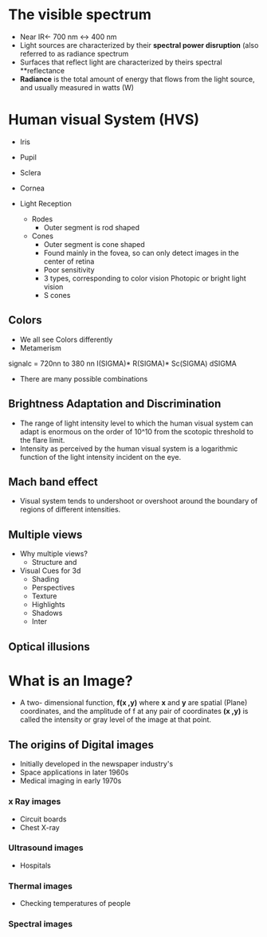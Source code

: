 # The visible spectrum
- Near IR<- 700 nm <-> 400 nm
- Light sources are characterized by their **spectral power disruption** (also referred to as radiance spectrum
- Surfaces that reflect light are characterized by theirs spectral **reflectance 
- **Radiance** is the total amount of energy that flows from the light source, and usually measured in watts (W)


# Human visual System (HVS)
- Iris
- Pupil 
- Sclera
- Cornea

- Light Reception
	- Rodes
		- Outer segment is rod shaped 
	- Cones 
		- Outer segment is cone shaped
		- Found mainly in the fovea, so can only detect images in the center of retina 
		- Poor sensitivity 
		- 3 types, corresponding to color vision Photopic or bright light vision
		- S cones 

## Colors 
- We all see Colors differently 
- Metamerism 

signalc = 720nn to 380 nn I(SIGMA)* R(SIGMA)* Sc(SIGMA) dSIGMA

- There are many possible combinations 

## Brightness Adaptation and Discrimination
- The range of light intensity level to which the human visual system can adapt is enormous on the order of 10^10 from the scotopic threshold to the flare limit.
- Intensity as perceived by the human visual system is a logarithmic function of the light intensity incident on the eye.


## Mach band effect
- Visual system tends to undershoot or overshoot around the boundary of regions of different intensities.


## Multiple views 
- Why multiple views?
	- Structure and
- Visual Cues for 3d
	- Shading 
	- Perspectives 
	- Texture 
	- Highlights
	- Shadows 
	- Inter

## Optical illusions 


# What is an Image?
- A two- dimensional function, **f(x ,y)** where **x** and **y** are spatial (Plane) coordinates, and the amplitude of f at any pair of coordinates **(x ,y)** is called the intensity or gray level of the image at that point. 


## The origins of Digital images
- Initially developed in the newspaper industry's 
- Space applications in later 1960s
- Medical imaging in early 1970s 


### x Ray images 
- Circuit boards
- Chest X-ray 


### Ultrasound images
- Hospitals

### Thermal images
- Checking temperatures of people 

### Spectral images 
